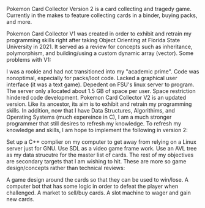 Pokemon Card Collector Version 2 is a card collecting and tragedy game. Currently in the makes to feature collecting cards in a binder, buying packs, and more.

Pokemon Card Collector V1 was created in order to exhibit and retrain my programming skills right after taking Object Orienting at Florida State University in 2021. It served as a review for concepts such as inheritance, polymorphism, and building/using a custom dynamic array (vector). Some problems with V1:

I was a rookie and had not transitioned into my "academic prime". Code was nonoptimal, especially for packs/loot code.
Lacked a graphical user interface (it was a text game).
Depedent on FSU's linux server to program. The server only allocated about 1.5 GB of space per user. Space restriction hindered code development.
Pokemon Card Collector V2 is an updated version. Like its ancestor, its aim is to exhibit and retrain my programming skills. In addition, now that I have Data Structures, Algorithims, and Operating Systems (much expereince in C), I am a much stronger programmer that still desires to refresh my knowledge. To refresh my knowledge and skills, I am hope to implement the following in version 2:

Set up a C++ complier on my computer to get away from relying on a Linux server just for GNU.
Use SDL as a video game frame work.
Use an AVL tree as my data strucutre for the master list of cards.
The rest of my objectives are secondary targets that I am wishing to hit. These are more so game design/concepts rather than technical reviews:

A game design around the cards so that they can be used to win/lose.
A computer bot that has some logic in order to defeat the player when challenged.
A market to sell/buy cards.
A slot machine to wager and gain new cards.
